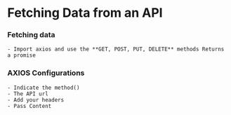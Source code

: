 # Fetching Data from an API

### Fetching data
    
    - Import axios and use the **GET, POST, PUT, DELETE** methods Returns a promise

### AXIOS Configurations
    - Indicate the method()
    - The API url
    - Add your headers
    - Pass Content
